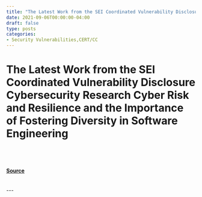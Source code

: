 ```yaml
---
title: "The Latest Work from the SEI Coordinated Vulnerability Disclosure Cybersecurity Research Cyber Risk and Resilience and the Importance of Fostering Diversity in Software Engineering"
date: 2021-09-06T00:00:00-04:00
draft: false
type: posts
categories: 
- Security Vulnerabilities,CERT/CC
---
```

# The Latest Work from the SEI Coordinated Vulnerability Disclosure Cybersecurity Research Cyber Risk and Resilience and the Importance of Fostering Diversity in Software Engineering

<br/>

<br/>


#### [Source](https://insights.sei.cmu.edu/blog/the-latest-work-from-the-sei-coordinated-vulnerability-disclosure-cybersecurity-research-cyber-risk-and-resilience-and-the-importance-of-fostering-diversity-in-software-engineering/)

<br/>
---
